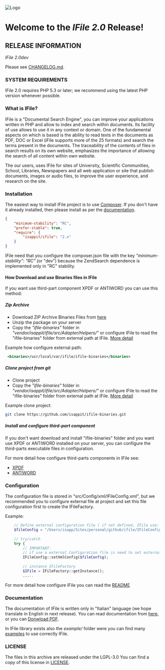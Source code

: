 ![Logo](http://www.isapp.it/images/logo/Logo_isapp_it_250x87.png)

# Welcome to the *IFile 2.0* Release!

## RELEASE INFORMATION

*IFile 2.0dev*

Please see [CHANGELOG.md](CHANGELOG.md).

### SYSTEM REQUIREMENTS

IFile 2.0 requires PHP 5.3 or later; we recommend using the latest 
PHP version whenever possible.

### What is IFile?

IFile is a "Documental Search Engine", you can improve your applications written in PHP and allow to index and search 
within documents. Its facility of use allows to use it in any context or domain. 
One of the fundamental aspects on which is based is the ability to read texts in the documents as PDF, DOC or Excel 
(iFile supports more of the 25 formats) and search the terms present in the documents. 
The traceability of the contents of files in search results on its own website, emphasizes the importance of allowing 
the search of all content within own website. 

The our users, uses IFile for sites of University, Scientific Communities, School, Libraries, Newspapers and 
all web application or site that publish documents, images or audio files, to improve the user experience, 
and research on the site.

### Installation

The easiest way to install IFile project is to use [Composer](https://getcomposer.org/).  If you don't have it already installed,
then please install as per the [documentation](https://getcomposer.org/doc/00-intro.md).

```json
{
    "minimum-stability": "RC",
    "prefer-stable": true,
    "require": {
        "isappit/ifile": "2.x"
    }
}
```

IFile need that you configure the composer.json file with the key *_"minimum-stability": "RC"_* (or "dev") because the ZendSearch dependence is implemented only in "RC" stability.

#### How Download and use Binaries files in IFile
If you want use third-part component XPDF or ANTIWORD you can use this method:

##### Zip Archive
 - Download ZIP Archive Binaries Files from [here](https://github.com/isappit/ifile-binaries/archive/master.zip)
 - Unzip the package on your server
 - Copy the _"ifile-binaries"_ folder in _"vendor/isappit/ifile/src/Adapter/Helpers/"_ or configure IFile to read 
 the "ifile-binaries" folder from external path at IFile. [More detail](https://github.com/isappit/ifile/blob/master/src/Config/xml/README.md#binaries) 

 Example how configure external path:
```xml
 <binaries>/usr/local/var/ifile/ifile-binaries</binaries>
```

##### Clone project from git
 - Clone project 
 - Copy the _"ifile-binaries"_ folder in _"vendor/isappit/ifile/src/Adapter/Helpers/"_ or configure IFile to read 
 the "ifile-binaries" folder from external path at IFile. [More detail](https://github.com/isappit/ifile/blob/master/src/Config/xml/README.md#binaries)

Example clone project:
```bash
git clone https://github.com/isappit/ifile-binaries.git
```

##### Install and configure third-part component
If you don't want download and install "ifile-binaries" folder and you want use XPDF or ANTIWORD installed on your server,
you can configure the third-parts executable files in configuration.

For more detail how configure third-parts components in IFile see:
 - [XPDF](https://github.com/isappit/ifile/tree/master/src/Config/xml#xpdf)
 - [ANTIWORD](https://github.com/isappit/ifile/tree/master/src/Config/xml#doctotxt)

### Configuration
The configuration file is stored in "src/Config/xml/IFileConfig.xml", but we recommended you to configure external file 
at project and set this file configuration first to create the IFileFactory.

Example:
```php
    // Define external configuration file ( if not defined, IFile use: src/Config/xml/IFileConfig.xml in vendor )
    $fileConfig = "/Users/isapp/Sites/personal/github/ifile/IFileConfig.xml";
    
    // try/catch
    try {
    	// IMPORTANT: 
    	// if use a external Configuration file is need to set external configuration file first to instance IFileFactory
    	IFileConfig::setXmlConfig($fileConfig);
    	
    	// instance IFileFactory
    	$IFile = IFileFactory::getInstance();
    	.....
```

For more detail how configure IFile you can read the [README](https://github.com/isappit/ifile/tree/master/src/Config/xml)

### Documentation
The documentation of IFile is written only in "Italian" language (we hope translate in English in next release). 
You can read documentation from [here](http://www.isapp.it/en/documentazione-ifile.html), 
or you can [Donwload PDF](http://www.isapp.it/documentazione/IFile_Introduzione_1_2.pdf).

In IFile library exists also the *_example/_* folder were you can find many [examples](https://github.com/isappit/ifile/tree/master/example) 
to use correctly IFile.


### LICENSE

The files in this archive are released under the LGPL-3.0
You can find a copy of this license in [LICENSE](LICENSE).